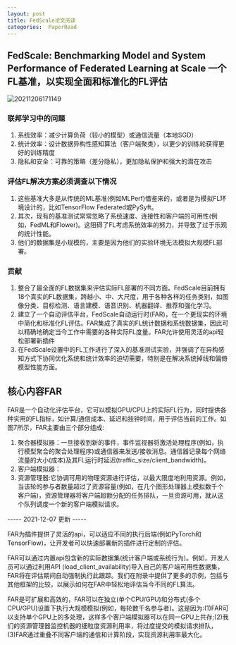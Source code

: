 ```yaml
---
layout: post 
title: FedScale论文阅读    
categories:  PaperRead   
---   
```


## FedScale: Benchmarking Model and System Performance of Federated Learning at Scale 一个FL基准，以实现全面和标准化的FL评估
![20211206171149](https://cdn.jsdelivr.net/gh/kexve/img/img/20211206171149.png)

### 联邦学习中的问题
1. 系统效率：减少计算负荷（较小的模型）或通信流量（本地SGD）
2. 统计效率：设计数据异构性感知算法（客户端聚类），以更少的训练轮获得更好的训练精度
3. 隐私和安全：可靠的策略（差分隐私），更加隐私保护和强大的潜在攻击

### 评估FL解决方案必须调查以下情况
1. 这些基准大多是从传统的ML基准(例如MLPerf)借鉴来的，或者是为模拟FL环境设计的，比如TensorFlow Federated或PySyft。  
2. 其次，现有的基准测试常常忽略了系统速度、连接性和客户端的可用性(例如，FedML和Flower)。这阻碍了FL考虑系统效率的努力，并导致了过于乐观的统计性能。
3. 他们的数据集是小规模的，主要是因为他们的实验环境无法模拟大规模FL部署。

### 贡献
1. 整合了最全面的FL数据集来评估实际FL部署的不同方面。FedScale目前拥有18个真实的FL数据集，跨越小、中、大尺度，用于各种各样的任务类别，如图像分类、目标检测、语言建模、语音识别、机器翻译、推荐和强化学习。
2. 建立了一个自动评估平台，FedScale自动运行时(FAR)，在一个更现实的环境中简化和标准化FL评估。FAR集成了真实的FL统计数据和系统数据集，因此可以精确地确定当今工作中需要的各种实际FL度量。FAR允许使用灵活的api轻松部署新插件
3. 在FedScale设置中的FL工作进行了深入的基准测试实验，并强调了在异构感知方式下协同优化系统和统计效率的迫切需要，特别是在解决系统掉线和偏倚模型性能方面。

## 核心内容FAR
FAR是一个自动化评估平台，它可以模拟GPU/CPU上的实际FL行为，同时提供各种实用的FL指标，如计算/通信成本、延迟和挂钟时间，用于评估当前的工作。如图7所示，FAR主要由三个部分组成:  
1. 聚合器模拟器：一旦接收到新的事件，事件监视器将激活处理程序(例如，执行模型聚合的聚合处理程序)或通信器来发送/接收消息。通信器记录每个网络流量的大小(成本)及其FL运行时延迟(traffic_size/client_bandwidth)。
2. 客户端模拟器：
3. 资源管理器:它协调可用的物理资源进行评估，以最大限度地利用资源。例如，当该轮的参与者数量超过了资源容量(例如，在几个图形处理器上模拟数千个客户端)，资源管理器将客户端超额分配的任务排队，一旦资源可用，就从这个队列调度一个新的客户端模拟请求。

----- 2021-12-07 更新 -----

FAR为插件提供了灵活的api，可以适应不同的执行后端(例如PyTorch和TensorFlow)，让开发者可以快速部署新的插件进行定制的评估。

FAR可以通过内置api包含新的实际数据集(统计客户端或系统行为)。例如，开发人员可以通过利用API (load_client_availability)导入自己的客户端可用性数据集，FAR将在评估期间自动强制执行此跟踪。我们在附录中提供了更多的示例，包括与其他框架的比较，以展示如何在FAR中轻松地评估当今不同的FL算法。

FAR是可扩展和高效的，FAR可以在独立(单个CPU/GPU)和分布式(多个CPU/GPU)设置下执行大规模模拟(例如，每轮数千名参与者)。这是因为:(1)FAR可以支持单个GPU上的多处理，这样多个客户端模拟器可以在同一GPU上共存;(2)我们的资源管理器监控机器的细粒度资源利用率，将过度提交的模拟请求排队，(3)FAR通过重叠不同客户端的通信和计算阶段，实现资源利用率最大化。

